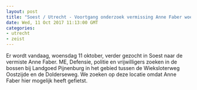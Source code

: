 ```yaml
---
layout: post
title: "Soest / Utrecht - Voortgang onderzoek vermissing Anne Faber woensdag 11 oktober"
date: Wed, 11 Oct 2017 11:13:00 GMT
categories: 
- utrecht 
- zeist 
---
```


Er wordt vandaag, woensdag 11 oktober,  verder gezocht in Soest naar de vermiste Anne Faber. ME, Defensie, politie en vrijwilligers zoeken in de bossen bij Landgoed Pijnenburg in het gebied tussen de Wieksloterweg Oostzijde en de Dolderseweg. We zoeken op deze locatie omdat Anne Faber hier mogelijk heeft gefietst.

